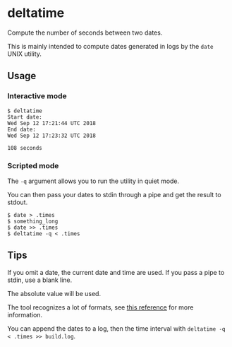 # deltatime

Compute the number of seconds between two dates.

This is mainly intended to compute dates generated in logs by the `date` UNIX utility.

## Usage

### Interactive mode

```
$ deltatime
Start date:
Wed Sep 12 17:21:44 UTC 2018
End date:
Wed Sep 12 17:23:32 UTC 2018

108 seconds
```

### Scripted mode

The `-q` argument allows you to run the utility in quiet mode.

You can then pass your dates to stdin through a pipe and get the result to stdout.

```
$ date > .times
$ something_long
$ date >> .times
$ deltatime -q < .times
```

## Tips

If you omit a date, the current date and time are used. If you pass a pipe to stdin, use a blank line.

The absolute value will be used.

The tool recognizes a lot of formats, see [this reference](https://www.tcl.tk/man/tcl8.6/TclCmd/clock.htm#M25) for more information.

You can append the dates to a log, then the time interval with `deltatime -q < .times >> build.log`.
